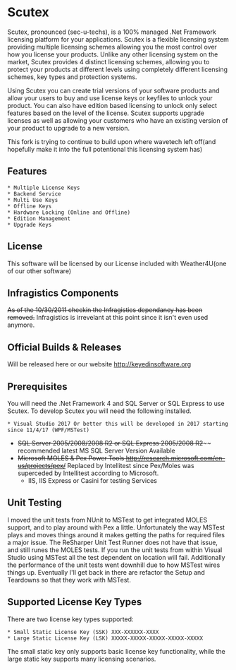 # Scutex

Scutex, pronounced (sec-u-techs), is a 100% managed .Net Framework licensing platform for your applications. Scutex is a flexible licensing system providing multiple licensing schemes allowing you the most control over how you license your products. Unlike any other licensing system on the market, Scutex provides 4 distinct licensing schemes, allowing you to protect your products at different levels using completely different licensing schemes, key types and protection systems.

Using Scutex you can create trial versions of your software products and allow your users to buy and use license keys or keyfiles to unlock your product. You can also have edition based licensing to unlock only select features based on the level of the license. Scutex supports upgrade licenses as well as allowing your customers who have an existing version of your product to upgrade to a new version.

This fork is trying to continue to build upon where wavetech left off(and hopefully make it into the full potentional this licensing system has)

## Features

	* Multiple License Keys
	* Backend Service
	* Multi Use Keys
	* Offline Keys
	* Hardware Locking (Online and Offline)
	* Edition Management
	* Upgrade Keys

## License

This software will be licensed by our License included with Weather4U(one of our other software)


## Infragistics Components

~~As of the 10/30/2011 checkin the Infragistics dependancy has been removed.~~
Infragistics is irrevelant at this point since it isn't even used anymore.

## Official Builds & Releases

Will be released here or our website http://keyedinsoftware.org

## Prerequisites
You will need the .Net Framework 4 and SQL Server or SQL Express to use Scutex. To develop Scutex you will need the following installed.

	* Visual Studio 2017 Or better this will be developed in 2017 starting since 11/4/17 (WPF/MSTest)
* ~~SQL Server 2005/2008/2008 R2 or SQL Express 2005/2008 R2~~~~ recommended latest MS SQL Server Version Available
* ~~Microsoft MOLES & Pex Power Tools <http://research.microsoft.com/en-us/projects/pex/>~~ Replaced by Intellitest since Pex/Moles was superceded by Intellitest according to Microsoft.
	* IIS, IIS Express or Casini for testing Services

## Unit Testing

I moved the unit tests from NUnit to MSTest to get integrated MOLES support, and to play around with Pex a little. Unfortunately the way MSTest plays and moves things around it makes getting the paths for required files a major issue. The ReSharper Unit Test Runner does not have that issue, and still runes the MOLES tests. If you run the unit tests from within Visual Studio using MSTest all the test dependent on location will fail. Additionally the performance of the unit tests went downhill due to how MSTest wires things up. Eventually I'll get back in there are refactor the Setup and Teardowns so that they work with MSTest.

## Supported License Key Types

There are two license key types supported:

    * Small Static License Key (SSK) XXX-XXXXXX-XXXX
	* Large Static License Key (LSK) XXXXX-XXXXX-XXXXX-XXXXX-XXXXX
	
The small static key only supports basic license key functionality, while the large static key supports many licensing scenarios.

